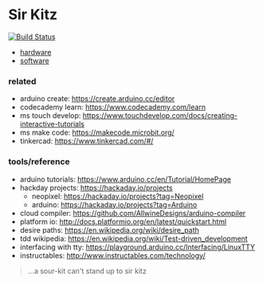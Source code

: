 # Sir Kitz

[![Build Status](https://travis-ci.com/jeremywrnr/sir-kitz.svg?token=pu8hobLVwvxgVzuUtjz8&branch=dev)](https://travis-ci.com/jeremywrnr/sir-kitz)

- [hardware](/hardware)
- [software](/interface)

### related

- arduino create: https://create.arduino.cc/editor
- codecademy learn: https://www.codecademy.com/learn
- ms touch develop: https://www.touchdevelop.com/docs/creating-interactive-tutorials
- ms make code: https://makecode.microbit.org/
- tinkercad: https://www.tinkercad.com/#/

### tools/reference

- arduino tutorials: https://www.arduino.cc/en/Tutorial/HomePage
- hackday projects: https://hackaday.io/projects
    - neopixel: https://hackaday.io/projects?tag=Neopixel
    - arduino: https://hackaday.io/projects?tag=Arduino
- cloud compiler: https://github.com/AllwineDesigns/arduino-compiler
- platform io: http://docs.platformio.org/en/latest/quickstart.html
- desire paths: https://en.wikipedia.org/wiki/desire_path
- tdd wikipedia: https://en.wikipedia.org/wiki/Test-driven_development
- interfacing with tty: https://playground.arduino.cc/Interfacing/LinuxTTY
- instructables: http://www.instructables.com/technology/

> ...a sour-kit can't stand up to sir kitz

